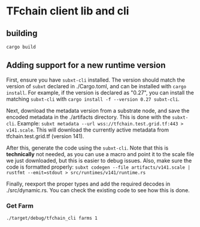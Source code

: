 # TFchain client lib and cli

## building

`cargo build`

## Adding support for a new runtime version

First, ensure you have `subxt-cli` installed. The version should match the version of `subxt` declared in ./Cargo.toml, and can be installed with `cargo install`. For example,
if the version is declared as "0.27", you can install the matching `subxt-cli` with `cargo install -f --version 0.27 subxt-cli`.

Next, download the metadata version from a substrate node, and save the encoded metadata in the ./artifacts directory. This is done with the `subxt-cli`. Example:
`subxt metadata --url wss://tfchain.test.grid.tf:443 > v141.scale`. This will download the currently active metadata from tfchain.test.grid.tf (version 141).

After this, generate the code using the `subxt-cli`. Note that this is __technically__ not needed, as you can use a macro and point it to the scale file we just
downloaded, but this is easier to debug issues. Also, make sure the code is formatted properly: `subxt codegen --file artifacts/v141.scale | rustfmt --emit=stdout > src/runtimes/v141/runtime.rs`

Finally, reexport the proper types and add the required decodes in ./src/dynamic.rs. You can check the existing code to see how this is done.

### Get Farm

`./target/debug/tfchain_cli farms 1`
